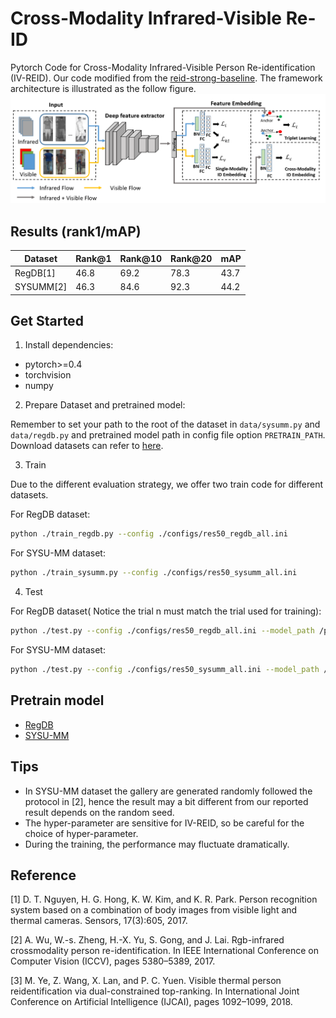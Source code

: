 # Cross-Modality Infrared-Visible Re-ID
Pytorch Code for Cross-Modality Infrared-Visible Person Re-identification (IV-REID). Our code modified from the [reid-strong-baseline](https://github.com/michuanhaohao/reid-strong-baseline). The framework architecture is illustrated as the follow figure.
![Image text](./images/Network.png)

## Results (rank1/mAP)
| Dataset   | Rank@1 | Rank@10 | Rank@20 | mAP  |
| --------- | ------ | ------- | ------- | ---- |
| RegDB[1]  | 46.8   | 69.2    | 78.3    | 43.7 |
| SYSUMM[2] | 46.3   | 84.6    | 92.3    | 44.2 |

## Get Started
1. Install dependencies:
  - pytorch>=0.4
  - torchvision
  - numpy



2. Prepare Dataset and pretrained model:

Remember to set your path to the root of the dataset in `data/sysumm.py` and `data/regdb.py` and pretrained model path in config file option `PRETRAIN_PATH`. Download datasets can refer to [here](https://github.com/mangye16/Cross-Modal-Re-ID-baseline#1-prepare-the-datasets).



3. Train

  Due to the different evaluation strategy, we offer two train code for different datasets.

  For RegDB dataset:
  ```bash
  python ./train_regdb.py --config ./configs/res50_regdb_all.ini
  ```
  For SYSU-MM dataset:
  ```bash
  python ./train_sysumm.py --config ./configs/res50_sysumm_all.ini
  ```


4. Test

  For RegDB dataset( Notice the trial n  must match the trial used for training):
  ```bash
  python ./test.py --config ./configs/res50_regdb_all.ini --model_path /path/to/model --trial n
  ```
  For SYSU-MM dataset:
  ```bash
  python ./test.py --config ./configs/res50_sysumm_all.ini --model_path /path/to/model
  ```

## Pretrain model
  - [RegDB](https://drive.google.com/open?id=1jaHlE2h0E1GGb4G8MkSxv5pphN7yTUl7)
  - [SYSU-MM](https://drive.google.com/open?id=1-R-Vc8IF0xzfV_mUooowyJ38VuADDah4)

## Tips
  - In SYSU-MM dataset the gallery are generated randomly followed the protocol in [2], hence the result may a bit different from our reported result depends on the random seed.
  - The hyper-parameter are sensitive for IV-REID, so be careful for the choice of hyper-parameter.
  - During the training, the performance may fluctuate dramatically.

## Reference

[1] D. T. Nguyen, H. G. Hong, K. W. Kim, and K. R. Park. Person recognition system based on a combination of body images from visible light and thermal cameras. Sensors, 17(3):605, 2017.

[2] A. Wu, W.-s. Zheng, H.-X. Yu, S. Gong, and J. Lai. Rgb-infrared crossmodality person re-identification. In IEEE International Conference on Computer Vision (ICCV), pages 5380–5389, 2017.

[3] M. Ye, Z. Wang, X. Lan, and P. C. Yuen. Visible thermal person reidentification via dual-constrained top-ranking. In International Joint Conference on Artificial Intelligence (IJCAI), pages 1092–1099, 2018.